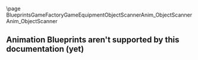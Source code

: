 \page BlueprintsGameFactoryGameEquipmentObjectScannerAnim_ObjectScanner Anim_ObjectScanner
## Animation Blueprints aren't supported by this documentation (yet)
